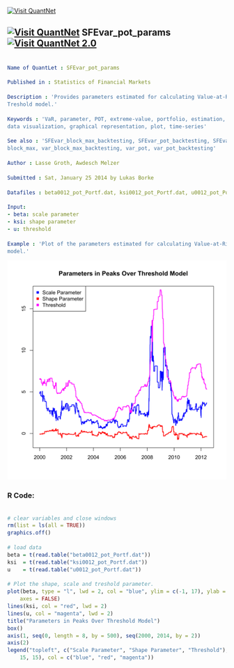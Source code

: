 
[<img src="https://github.com/QuantLet/Styleguide-and-FAQ/blob/master/pictures/banner.png" width="880" alt="Visit QuantNet">](http://quantlet.de/index.php?p=info)

## [<img src="https://github.com/QuantLet/Styleguide-and-Validation-procedure/blob/master/pictures/qloqo.png" alt="Visit QuantNet">](http://quantlet.de/) **SFEvar_pot_params** [<img src="https://github.com/QuantLet/Styleguide-and-Validation-procedure/blob/master/pictures/QN2.png" width="60" alt="Visit QuantNet 2.0">](http://quantlet.de/d3/ia)

```yaml

Name of QuantLet : SFEvar_pot_params

Published in : Statistics of Financial Markets

Description : 'Provides parameters estimated for calculating Value-at-Risk (VaR) with Peaks Over
Treshold model.'

Keywords : 'VaR, parameter, POT, extreme-value, portfolio, estimation, financial, forecast, risk,
data visualization, graphical representation, plot, time-series'

See also : 'SFEvar_block_max_backtesting, SFEvar_pot_backtesting, SFEvar_block_max_params,
block_max, var_block_max_backtesting, var_pot, var_pot_backtesting'

Author : Lasse Groth, Awdesch Melzer

Submitted : Sat, January 25 2014 by Lukas Borke

Datafiles : beta0012_pot_Portf.dat, ksi0012_pot_Portf.dat, u0012_pot_Portf.dat

Input: 
- beta: scale parameter
- ksi: shape parameter
- u: threshold

Example : 'Plot of the parameters estimated for calculating Value-at-Risk with Peaks Over Treshold
model.'

```

![Picture1](SFEvar_pot_params-1.png)


### R Code:
```r

# clear variables and close windows
rm(list = ls(all = TRUE))
graphics.off()

# load data
beta = t(read.table("beta0012_pot_Portf.dat"))
ksi  = t(read.table("ksi0012_pot_Portf.dat"))
u    = t(read.table("u0012_pot_Portf.dat"))

# Plot the shape, scale and treshold parameter.
plot(beta, type = "l", lwd = 2, col = "blue", ylim = c(-1, 17), ylab = c(""), xlab = c(""), 
    axes = FALSE)
lines(ksi, col = "red", lwd = 2)
lines(u, col = "magenta", lwd = 2)
title("Parameters in Peaks Over Threshold Model")
box()
axis(1, seq(0, length = 8, by = 500), seq(2000, 2014, by = 2))
axis(2)
legend("topleft", c("Scale Parameter", "Shape Parameter", "Threshold"), pch = c(15, 
    15, 15), col = c("blue", "red", "magenta"))
```
